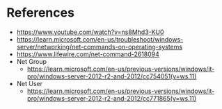 # References
- https://www.youtube.com/watch?v=ns8Mhd3-KU0
- https://learn.microsoft.com/en-us/troubleshoot/windows-server/networking/net-commands-on-operating-systems
- https://www.lifewire.com/net-command-2618094
- Net Group
	- https://learn.microsoft.com/en-us/previous-versions/windows/it-pro/windows-server-2012-r2-and-2012/cc754051(v=ws.11)
- Net User
	- https://learn.microsoft.com/en-us/previous-versions/windows/it-pro/windows-server-2012-r2-and-2012/cc771865(v=ws.11)

